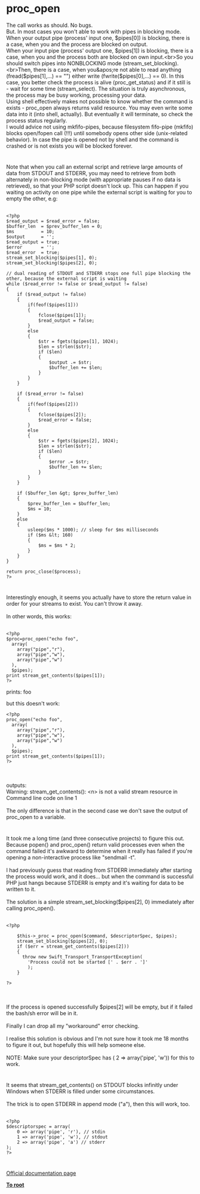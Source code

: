 # proc_open



The call works as should. No bugs.<br>But. In most cases you won&apos;t able to work with pipes in blocking mode.<br>When your output pipe (process&apos; input one, $pipes[0]) is blocking, there is a case, when you and the process are blocked on output.<br>When your input pipe (process&apos; output one, $pipes[1]) is blocking, there is a case, when you and the process both are blocked on own input.<br>So you should switch pipes into NONBLOCKING mode (stream_set_blocking).<br>Then, there is a case, when you&apos;re not able to read anything (fread($pipes[1],...) == "") either write (fwrite($pipes[0],...) == 0). In this case, you better check the process is alive (proc_get_status) and if it still is - wait for some time (stream_select). The situation is truly asynchronous, the process may be busy working, processing your data.<br>Using shell effectively makes not possible to know whether the command is exists - proc_open always returns valid resource. You may even write some data into it (into shell, actually). But eventually it will terminate, so check the process status regularly.<br>I would advice not using mkfifo-pipes, because filesystem fifo-pipe (mkfifo) blocks open/fopen call (!!!) until somebody opens other side (unix-related behavior). In case the pipe is opened not by shell and the command is crashed or is not exists you will be blocked forever.  

#

Note that when you call an external script and retrieve large amounts of data from STDOUT and STDERR, you may need to retrieve from both alternately in non-blocking mode (with appropriate pauses if no data is retrieved), so that your PHP script doesn&apos;t lock up. This can happen if you waiting on activity on one pipe while the external script is waiting for you to empty the other, e.g:<br><br>

```
<?php
$read_output = $read_error = false;
$buffer_len  = $prev_buffer_len = 0; 
$ms          = 10;
$output      = '';
$read_output = true;
$error       = '';
$read_error  = true;
stream_set_blocking($pipes[1], 0);
stream_set_blocking($pipes[2], 0);

// dual reading of STDOUT and STDERR stops one full pipe blocking the other, because the external script is waiting
while ($read_error != false or $read_output != false)
{
    if ($read_output != false)
    {
        if(feof($pipes[1])) 
        {
            fclose($pipes[1]);
            $read_output = false;
        }
        else 
        {
            $str = fgets($pipes[1], 1024);
            $len = strlen($str);
            if ($len)
            {
                $output .= $str; 
                $buffer_len += $len;
            }
        }
    }
    
    if ($read_error != false)
    {
        if(feof($pipes[2])) 
        {
            fclose($pipes[2]);
            $read_error = false;
        }
        else 
        {
            $str = fgets($pipes[2], 1024);
            $len = strlen($str);
            if ($len)
            {
                $error .= $str; 
                $buffer_len += $len;
            }
        }
    }
    
    if ($buffer_len &gt; $prev_buffer_len)
    {
        $prev_buffer_len = $buffer_len;
        $ms = 10;
    }
    else 
    {
        usleep($ms * 1000); // sleep for $ms milliseconds
        if ($ms &lt; 160)
        {
            $ms = $ms * 2;
        }
    }
}
        
return proc_close($process);
?>
```
  

#

Interestingly enough, it seems you actually have to store the return value in order for your streams to exist. You can&apos;t throw it away.<br><br>In other words, this works:<br><br>

```
<?php
$proc=proc_open("echo foo",
  array(
    array("pipe","r"),
    array("pipe","w"),
    array("pipe","w")
  ),
  $pipes);
print stream_get_contents($pipes[1]);
?>
```


prints:
foo

but this doesn't work:



```
<?php
proc_open("echo foo",
  array(
    array("pipe","r"),
    array("pipe","w"),
    array("pipe","w")
  ),
  $pipes);
print stream_get_contents($pipes[1]);
?>
```
<br><br>outputs:<br>Warning: stream_get_contents(): &lt;n&gt; is not a valid stream resource in Command line code on line 1<br><br>The only difference is that in the second case we don&apos;t save the output of proc_open to a variable.  

#

It took me a long time (and three consecutive projects) to figure this out.  Because popen() and proc_open() return valid processes even when the command failed it&apos;s awkward to determine when it really has failed if you&apos;re opening a non-interactive process like "sendmail -t".<br><br>I had previously guess that reading from STDERR immediately after starting the process would work, and it does... but when the command is successful PHP just hangs because STDERR is empty and it&apos;s waiting for data to be written to it.<br><br>The solution is a simple stream_set_blocking($pipes[2], 0) immediately after calling proc_open().<br><br>

```
<?php

    $this->_proc = proc_open($command, $descriptorSpec, $pipes);
    stream_set_blocking($pipes[2], 0);
    if ($err = stream_get_contents($pipes[2]))
    {
      throw new Swift_Transport_TransportException(
        'Process could not be started [' . $err . ']'
        );
    }

?>
```
<br><br>If the process is opened successfully $pipes[2] will be empty, but if it failed the bash/sh error will be in it.<br><br>Finally I can drop all my "workaround" error checking.<br><br>I realise this solution is obvious and I&apos;m not sure how it took me 18 months to figure it out, but hopefully this will help someone else.<br><br>NOTE: Make sure your descriptorSpec has ( 2 =&gt; array(&apos;pipe&apos;, &apos;w&apos;)) for this to work.  

#

It seems that stream_get_contents() on STDOUT blocks infinitly under Windows when STDERR is filled under some circumstances.<br><br>The trick is to open STDERR in append mode ("a"), then this will work, too.<br><br>

```
<?php
$descriptorspec = array(
    0 => array('pipe', 'r'), // stdin
    1 => array('pipe', 'w'), // stdout
    2 => array('pipe', 'a') // stderr
);
?>
```
  

#

[Official documentation page](https://www.php.net/manual/en/function.proc-open.php)

**[To root](/README.md)**